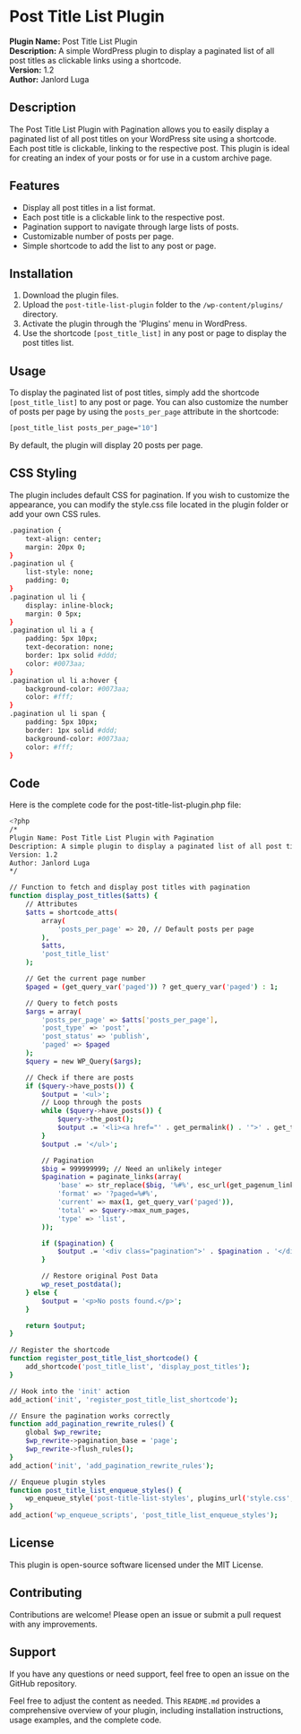 # Post Title List Plugin

**Plugin Name:** Post Title List Plugin  
**Description:** A simple WordPress plugin to display a paginated list of all post titles as clickable links using a shortcode.  
**Version:** 1.2  
**Author:** Janlord Luga  

## Description

The Post Title List Plugin with Pagination allows you to easily display a paginated list of all post titles on your WordPress site using a shortcode. Each post title is clickable, linking to the respective post. This plugin is ideal for creating an index of your posts or for use in a custom archive page.

## Features

- Display all post titles in a list format.
- Each post title is a clickable link to the respective post.
- Pagination support to navigate through large lists of posts.
- Customizable number of posts per page.
- Simple shortcode to add the list to any post or page.

## Installation

1. Download the plugin files.
2. Upload the `post-title-list-plugin` folder to the `/wp-content/plugins/` directory.
3. Activate the plugin through the 'Plugins' menu in WordPress.
4. Use the shortcode `[post_title_list]` in any post or page to display the post titles list.

## Usage

To display the paginated list of post titles, simply add the shortcode `[post_title_list]` to any post or page. You can also customize the number of posts per page by using the `posts_per_page` attribute in the shortcode:

```sh
[post_title_list posts_per_page="10"]
```
By default, the plugin will display 20 posts per page.

## CSS Styling

The plugin includes default CSS for pagination. If you wish to customize the appearance, you can modify the style.css file located in the plugin folder or add your own CSS rules.

```sh
.pagination {
    text-align: center;
    margin: 20px 0;
}
.pagination ul {
    list-style: none;
    padding: 0;
}
.pagination ul li {
    display: inline-block;
    margin: 0 5px;
}
.pagination ul li a {
    padding: 5px 10px;
    text-decoration: none;
    border: 1px solid #ddd;
    color: #0073aa;
}
.pagination ul li a:hover {
    background-color: #0073aa;
    color: #fff;
}
.pagination ul li span {
    padding: 5px 10px;
    border: 1px solid #ddd;
    background-color: #0073aa;
    color: #fff;
}
```

## Code

Here is the complete code for the post-title-list-plugin.php file:

```sh
<?php
/*
Plugin Name: Post Title List Plugin with Pagination
Description: A simple plugin to display a paginated list of all post titles using a shortcode.
Version: 1.2
Author: Janlord Luga
*/

// Function to fetch and display post titles with pagination
function display_post_titles($atts) {
    // Attributes
    $atts = shortcode_atts(
        array(
            'posts_per_page' => 20, // Default posts per page
        ),
        $atts,
        'post_title_list'
    );

    // Get the current page number
    $paged = (get_query_var('paged')) ? get_query_var('paged') : 1;

    // Query to fetch posts
    $args = array(
        'posts_per_page' => $atts['posts_per_page'],
        'post_type' => 'post',
        'post_status' => 'publish',
        'paged' => $paged
    );
    $query = new WP_Query($args);

    // Check if there are posts
    if ($query->have_posts()) {
        $output = '<ul>';
        // Loop through the posts
        while ($query->have_posts()) {
            $query->the_post();
            $output .= '<li><a href="' . get_permalink() . '">' . get_the_title() . '</a></li>';
        }
        $output .= '</ul>';

        // Pagination
        $big = 999999999; // Need an unlikely integer
        $pagination = paginate_links(array(
            'base' => str_replace($big, '%#%', esc_url(get_pagenum_link($big))),
            'format' => '?paged=%#%',
            'current' => max(1, get_query_var('paged')),
            'total' => $query->max_num_pages,
            'type' => 'list',
        ));

        if ($pagination) {
            $output .= '<div class="pagination">' . $pagination . '</div>';
        }

        // Restore original Post Data
        wp_reset_postdata();
    } else {
        $output = '<p>No posts found.</p>';
    }

    return $output;
}

// Register the shortcode
function register_post_title_list_shortcode() {
    add_shortcode('post_title_list', 'display_post_titles');
}

// Hook into the 'init' action
add_action('init', 'register_post_title_list_shortcode');

// Ensure the pagination works correctly
function add_pagination_rewrite_rules() {
    global $wp_rewrite;
    $wp_rewrite->pagination_base = 'page';
    $wp_rewrite->flush_rules();
}
add_action('init', 'add_pagination_rewrite_rules');

// Enqueue plugin styles
function post_title_list_enqueue_styles() {
    wp_enqueue_style('post-title-list-styles', plugins_url('style.css', __FILE__));
}
add_action('wp_enqueue_scripts', 'post_title_list_enqueue_styles');
```

## License

This plugin is open-source software licensed under the MIT License.

## Contributing

Contributions are welcome! Please open an issue or submit a pull request with any improvements.

## Support

If you have any questions or need support, feel free to open an issue on the GitHub repository.

Feel free to adjust the content as needed. This `README.md` provides a comprehensive overview of your plugin, including installation instructions, usage examples, and the complete code.
